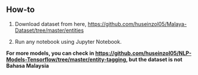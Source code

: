 ## How-to

1. Download dataset from here, https://github.com/huseinzol05/Malaya-Dataset/tree/master/entities

2. Run any notebook using Jupyter Notebook.

**For more models, you can check in https://github.com/huseinzol05/NLP-Models-Tensorflow/tree/master/entity-tagging, but the dataset is not Bahasa Malaysia**
